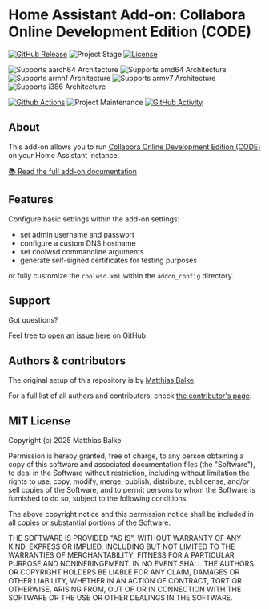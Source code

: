 # Home Assistant Add-on: Collabora Online Development Edition (CODE)

[![GitHub Release][releases-shield]][releases]
![Project Stage][project-stage-shield]
[![License][license-shield]](LICENSE.md)

![Supports aarch64 Architecture][aarch64-shield]
![Supports amd64 Architecture][amd64-shield]
![Supports armhf Architecture][armhf-shield]
![Supports armv7 Architecture][armv7-shield]
![Supports i386 Architecture][i386-shield]

[![Github Actions][github-actions-shield]][github-actions]
![Project Maintenance][maintenance-shield]
[![GitHub Activity][commits-shield]][commits]

## About

This add-on allows you to run [Collabora Online Development Edition (CODE)][official-site] on your Home Assistant instance.

[:books: Read the full add-on documentation][docs]

## Features

Configure basic settings within the add-on settings:

- set admin username and passwort
- configure a custom DNS hostname
- set coolwsd commandline arguments
- generate self-signed certificates for testing purposes

or fully customize the `coolwsd.xml` within the `addon_config` directory.

## Support

Got questions?

Feel free to [open an issue here][issue] on GitHub.

## Authors & contributors

The original setup of this repository is by [Matthias Balke][matthiasbalke].

For a full list of all authors and contributors, check [the contributor's page][contributors].

## MIT License

Copyright (c) 2025 Matthias Balke

Permission is hereby granted, free of charge, to any person obtaining a copy
of this software and associated documentation files (the "Software"), to deal
in the Software without restriction, including without limitation the rights
to use, copy, modify, merge, publish, distribute, sublicense, and/or sell
copies of the Software, and to permit persons to whom the Software is
furnished to do so, subject to the following conditions:

The above copyright notice and this permission notice shall be included in all
copies or substantial portions of the Software.

THE SOFTWARE IS PROVIDED "AS IS", WITHOUT WARRANTY OF ANY KIND, EXPRESS OR
IMPLIED, INCLUDING BUT NOT LIMITED TO THE WARRANTIES OF MERCHANTABILITY,
FITNESS FOR A PARTICULAR PURPOSE AND NONINFRINGEMENT. IN NO EVENT SHALL THE
AUTHORS OR COPYRIGHT HOLDERS BE LIABLE FOR ANY CLAIM, DAMAGES OR OTHER
LIABILITY, WHETHER IN AN ACTION OF CONTRACT, TORT OR OTHERWISE, ARISING FROM,
OUT OF OR IN CONNECTION WITH THE SOFTWARE OR THE USE OR OTHER DEALINGS IN THE
SOFTWARE.

[project-stage-shield]: https://img.shields.io/badge/project%20stage-early%09testing-yellow.svg
[license-shield]: https://img.shields.io/github/license/matthiasbalke/addon-collabora-code
[releases-shield]: https://img.shields.io/github/v/release/matthiasbalke/addon-collabora-code?include_prereleases
[releases]: https://github.com/matthiasbalke/addon-collabora-code/releases
[github-actions-shield]: https://github.com/matthiasbalke/addon-collabora-code/workflows/CI/badge.svg
[github-actions]: https://github.com/matthiasbalke/addon-collabora-code/actions
[aarch64-shield]: https://img.shields.io/badge/aarch64-yes-green.svg
[amd64-shield]: https://img.shields.io/badge/amd64-yes-green.svg
[armhf-shield]: https://img.shields.io/badge/armhf-no-red.svg
[armv7-shield]: https://img.shields.io/badge/armv7-no-red.svg
[i386-shield]: https://img.shields.io/badge/i386-no-red.svg
[maintenance-shield]: https://img.shields.io/maintenance/yes/2025.svg
[commits-shield]: https://img.shields.io/github/commit-activity/y/matthiasbalke/addon-collabora-code.svg
[commits]: https://github.com/matthiasbalke/addon-collabora-code/commits/main
[official-site]: https://www.collaboraonline.com/de/code/
[docs]: https://github.com/matthiasbalke/addon-collabora-code/blob/main/collabora-code/DOCS.md
[issue]: https://github.com/matthiasbalke/addon-collabora-code/issues
[matthiasbalke]: https://github.com/matthiasbalke
[contributors]: https://github.com/matthiasbalke/addon-collabora-code/graphs/contributors
